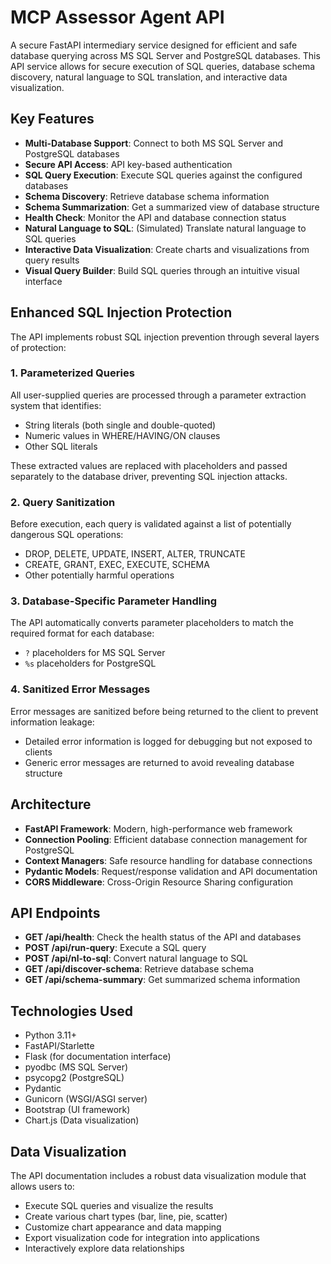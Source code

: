 # MCP Assessor Agent API

A secure FastAPI intermediary service designed for efficient and safe database querying across MS SQL Server and PostgreSQL databases. This API service allows for secure execution of SQL queries, database schema discovery, natural language to SQL translation, and interactive data visualization.

## Key Features

- **Multi-Database Support**: Connect to both MS SQL Server and PostgreSQL databases
- **Secure API Access**: API key-based authentication
- **SQL Query Execution**: Execute SQL queries against the configured databases
- **Schema Discovery**: Retrieve database schema information
- **Schema Summarization**: Get a summarized view of database structure
- **Health Check**: Monitor the API and database connection status
- **Natural Language to SQL**: (Simulated) Translate natural language to SQL queries
- **Interactive Data Visualization**: Create charts and visualizations from query results
- **Visual Query Builder**: Build SQL queries through an intuitive visual interface

## Enhanced SQL Injection Protection

The API implements robust SQL injection prevention through several layers of protection:

### 1. Parameterized Queries

All user-supplied queries are processed through a parameter extraction system that identifies:
- String literals (both single and double-quoted)
- Numeric values in WHERE/HAVING/ON clauses
- Other SQL literals

These extracted values are replaced with placeholders and passed separately to the database driver, preventing SQL injection attacks.

### 2. Query Sanitization

Before execution, each query is validated against a list of potentially dangerous SQL operations:
- DROP, DELETE, UPDATE, INSERT, ALTER, TRUNCATE
- CREATE, GRANT, EXEC, EXECUTE, SCHEMA
- Other potentially harmful operations

### 3. Database-Specific Parameter Handling

The API automatically converts parameter placeholders to match the required format for each database:
- `?` placeholders for MS SQL Server
- `%s` placeholders for PostgreSQL

### 4. Sanitized Error Messages

Error messages are sanitized before being returned to the client to prevent information leakage:
- Detailed error information is logged for debugging but not exposed to clients
- Generic error messages are returned to avoid revealing database structure

## Architecture

- **FastAPI Framework**: Modern, high-performance web framework
- **Connection Pooling**: Efficient database connection management for PostgreSQL
- **Context Managers**: Safe resource handling for database connections
- **Pydantic Models**: Request/response validation and API documentation
- **CORS Middleware**: Cross-Origin Resource Sharing configuration

## API Endpoints

- **GET /api/health**: Check the health status of the API and databases
- **POST /api/run-query**: Execute a SQL query
- **POST /api/nl-to-sql**: Convert natural language to SQL
- **GET /api/discover-schema**: Retrieve database schema
- **GET /api/schema-summary**: Get summarized schema information

## Technologies Used

- Python 3.11+
- FastAPI/Starlette
- Flask (for documentation interface)
- pyodbc (MS SQL Server)
- psycopg2 (PostgreSQL)
- Pydantic
- Gunicorn (WSGI/ASGI server)
- Bootstrap (UI framework)
- Chart.js (Data visualization)

## Data Visualization

The API documentation includes a robust data visualization module that allows users to:

- Execute SQL queries and visualize the results
- Create various chart types (bar, line, pie, scatter)
- Customize chart appearance and data mapping
- Export visualization code for integration into applications
- Interactively explore data relationships